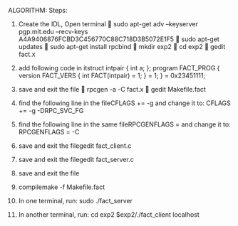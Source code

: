 ALGORITHM: 
Steps: 
1. Create the IDL, Open terminal 
 sudo apt-get adv –keyserver pgp.mit.edu –recv-keys 
A4A9406876FCBD3C456770C88C718D3B5072E1F5 
 sudo apt-get updates 
 sudo apt-get install rpcbind 
 mkdir exp2 
 cd exp2 
 gedit fact.x 
2. add following code in itstruct intpair { int a; 
}; 
program FACT_PROG { 
version FACT_VERS { 
int FACT(intpair) = 1; 
} = 1; 
} = 0x23451111; 
3. save and exit the file 
 rpcgen -a -C fact.x 
 gedit Makefile.fact 
4. find the following line in 
the fileCFLAGS += -g 
and change it to: 
CFLAGS += -g -DRPC_SVC_FG 


5. find the following line in 
the same 
fileRPCGENFLAGS = 
and change it to: 
RPCGENFLAGS = -C 
6. save and exit the filegedit 
fact_client.c 
7. save and exit the filegedit 
fact_server.c 
8. save and exit the file 
9. compilemake -f 
Makefile.fact 
10. In one terminal, run: 
sudo ./fact_server 
11. In another terminal, run: 
cd exp2 
$exp2/./fact_client localhost 

 